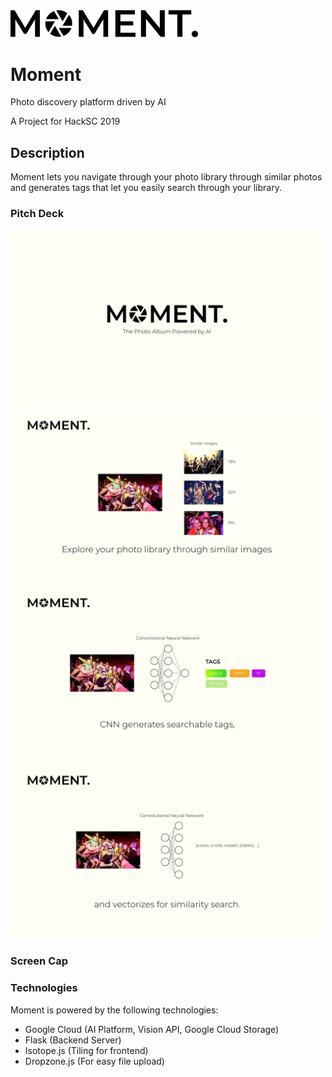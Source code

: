 <img src="https://github.com/cchyung/moment/blob/master/res/logo.png" width="300"/>

# Moment
Photo discovery platform driven by AI

A Project for HackSC 2019

## Description
Moment lets you navigate through your photo library through similar photos and generates tags that let you easily search through your library.

### Pitch Deck
<img src="https://github.com/cchyung/moment/blob/master/res/pitch%20deck/0.png" width="500"/>
<img src="https://github.com/cchyung/moment/blob/master/res/pitch%20deck/1.png" width="500"/>
<img src="https://github.com/cchyung/moment/blob/master/res/pitch%20deck/2.png" width="500"/>
<img src="https://github.com/cchyung/moment/blob/master/res/pitch%20deck/3.png" width="500"/>

### Screen Cap

### Technologies
Moment is powered by the following technologies:
 - Google Cloud (AI Platform, Vision API, Google Cloud Storage)
 - Flask (Backend Server)
 - Isotope.js (Tiling for frontend)
 - Dropzone.js (For easy file upload)

